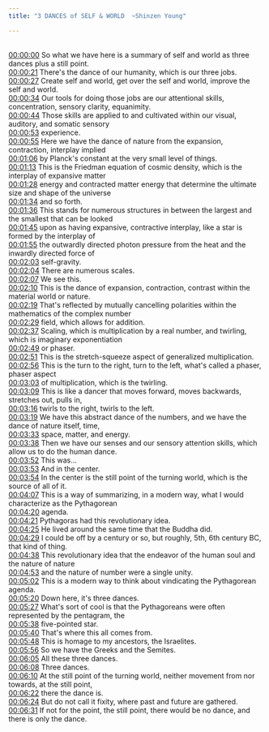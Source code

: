 ```yaml
---
title: "3 DANCES of SELF & WORLD  ~Shinzen Young"

---
```

<br>[00:00:00](https://www.youtube.com/watch?v=fr848hdW3C0&t=0)   So what we have here is a summary of self and world as three dances plus a still point. 
<br>[00:00:21](https://www.youtube.com/watch?v=fr848hdW3C0&t=21)   There's the dance of our humanity, which is our three jobs. 
<br>[00:00:27](https://www.youtube.com/watch?v=fr848hdW3C0&t=27)   Create self and world, get over the self and world, improve the self and world. 
<br>[00:00:34](https://www.youtube.com/watch?v=fr848hdW3C0&t=34)   Our tools for doing those jobs are our attentional skills, concentration, sensory clarity, equanimity. 
<br>[00:00:44](https://www.youtube.com/watch?v=fr848hdW3C0&t=44)   Those skills are applied to and cultivated within our visual, auditory, and somatic sensory 
<br>[00:00:53](https://www.youtube.com/watch?v=fr848hdW3C0&t=53)   experience. 
<br>[00:00:55](https://www.youtube.com/watch?v=fr848hdW3C0&t=55)   Here we have the dance of nature from the expansion, contraction, interplay implied 
<br>[00:01:06](https://www.youtube.com/watch?v=fr848hdW3C0&t=66)   by Planck's constant at the very small level of things. 
<br>[00:01:13](https://www.youtube.com/watch?v=fr848hdW3C0&t=73)   This is the Friedman equation of cosmic density, which is the interplay of expansive matter 
<br>[00:01:28](https://www.youtube.com/watch?v=fr848hdW3C0&t=88)   energy and contracted matter energy that determine the ultimate size and shape of the universe 
<br>[00:01:34](https://www.youtube.com/watch?v=fr848hdW3C0&t=94)   and so forth. 
<br>[00:01:36](https://www.youtube.com/watch?v=fr848hdW3C0&t=96)   This stands for numerous structures in between the largest and the smallest that can be looked 
<br>[00:01:45](https://www.youtube.com/watch?v=fr848hdW3C0&t=105)   upon as having expansive, contractive interplay, like a star is formed by the interplay of 
<br>[00:01:55](https://www.youtube.com/watch?v=fr848hdW3C0&t=115)   the outwardly directed photon pressure from the heat and the inwardly directed force of 
<br>[00:02:03](https://www.youtube.com/watch?v=fr848hdW3C0&t=123)   self-gravity. 
<br>[00:02:04](https://www.youtube.com/watch?v=fr848hdW3C0&t=124)   There are numerous scales. 
<br>[00:02:07](https://www.youtube.com/watch?v=fr848hdW3C0&t=127)   We see this. 
<br>[00:02:10](https://www.youtube.com/watch?v=fr848hdW3C0&t=130)   This is the dance of expansion, contraction, contrast within the material world or nature. 
<br>[00:02:19](https://www.youtube.com/watch?v=fr848hdW3C0&t=139)   That's reflected by mutually cancelling polarities within the mathematics of the complex number 
<br>[00:02:29](https://www.youtube.com/watch?v=fr848hdW3C0&t=149)   field, which allows for addition. 
<br>[00:02:37](https://www.youtube.com/watch?v=fr848hdW3C0&t=157)   Scaling, which is multiplication by a real number, and twirling, which is imaginary exponentiation 
<br>[00:02:49](https://www.youtube.com/watch?v=fr848hdW3C0&t=169)   or phaser. 
<br>[00:02:51](https://www.youtube.com/watch?v=fr848hdW3C0&t=171)   This is the stretch-squeeze aspect of generalized multiplication. 
<br>[00:02:56](https://www.youtube.com/watch?v=fr848hdW3C0&t=176)   This is the turn to the right, turn to the left, what's called a phaser, phaser aspect 
<br>[00:03:03](https://www.youtube.com/watch?v=fr848hdW3C0&t=183)   of multiplication, which is the twirling. 
<br>[00:03:09](https://www.youtube.com/watch?v=fr848hdW3C0&t=189)   This is like a dancer that moves forward, moves backwards, stretches out, pulls in, 
<br>[00:03:16](https://www.youtube.com/watch?v=fr848hdW3C0&t=196)   twirls to the right, twirls to the left. 
<br>[00:03:19](https://www.youtube.com/watch?v=fr848hdW3C0&t=199)   We have this abstract dance of the numbers, and we have the dance of nature itself, time, 
<br>[00:03:33](https://www.youtube.com/watch?v=fr848hdW3C0&t=213)   space, matter, and energy. 
<br>[00:03:38](https://www.youtube.com/watch?v=fr848hdW3C0&t=218)   Then we have our senses and our sensory attention skills, which allow us to do the human dance. 
<br>[00:03:52](https://www.youtube.com/watch?v=fr848hdW3C0&t=232)   This was... 
<br>[00:03:53](https://www.youtube.com/watch?v=fr848hdW3C0&t=233)   And in the center. 
<br>[00:03:54](https://www.youtube.com/watch?v=fr848hdW3C0&t=234)   In the center is the still point of the turning world, which is the source of all of it. 
<br>[00:04:07](https://www.youtube.com/watch?v=fr848hdW3C0&t=247)   This is a way of summarizing, in a modern way, what I would characterize as the Pythagorean 
<br>[00:04:20](https://www.youtube.com/watch?v=fr848hdW3C0&t=260)   agenda. 
<br>[00:04:21](https://www.youtube.com/watch?v=fr848hdW3C0&t=261)   Pythagoras had this revolutionary idea. 
<br>[00:04:25](https://www.youtube.com/watch?v=fr848hdW3C0&t=265)   He lived around the same time that the Buddha did. 
<br>[00:04:29](https://www.youtube.com/watch?v=fr848hdW3C0&t=269)   I could be off by a century or so, but roughly, 5th, 6th century BC, that kind of thing. 
<br>[00:04:38](https://www.youtube.com/watch?v=fr848hdW3C0&t=278)   This revolutionary idea that the endeavor of the human soul and the nature of nature 
<br>[00:04:53](https://www.youtube.com/watch?v=fr848hdW3C0&t=293)   and the nature of number were a single unity. 
<br>[00:05:02](https://www.youtube.com/watch?v=fr848hdW3C0&t=302)   This is a modern way to think about vindicating the Pythagorean agenda. 
<br>[00:05:20](https://www.youtube.com/watch?v=fr848hdW3C0&t=320)   Down here, it's three dances. 
<br>[00:05:27](https://www.youtube.com/watch?v=fr848hdW3C0&t=327)   What's sort of cool is that the Pythagoreans were often represented by the pentagram, the 
<br>[00:05:38](https://www.youtube.com/watch?v=fr848hdW3C0&t=338)   five-pointed star. 
<br>[00:05:40](https://www.youtube.com/watch?v=fr848hdW3C0&t=340)   That's where this all comes from. 
<br>[00:05:48](https://www.youtube.com/watch?v=fr848hdW3C0&t=348)   This is homage to my ancestors, the Israelites. 
<br>[00:05:56](https://www.youtube.com/watch?v=fr848hdW3C0&t=356)   So we have the Greeks and the Semites. 
<br>[00:06:05](https://www.youtube.com/watch?v=fr848hdW3C0&t=365)   All these three dances. 
<br>[00:06:08](https://www.youtube.com/watch?v=fr848hdW3C0&t=368)   Three dances. 
<br>[00:06:10](https://www.youtube.com/watch?v=fr848hdW3C0&t=370)   At the still point of the turning world, neither movement from nor towards, at the still point, 
<br>[00:06:22](https://www.youtube.com/watch?v=fr848hdW3C0&t=382)   there the dance is. 
<br>[00:06:24](https://www.youtube.com/watch?v=fr848hdW3C0&t=384)   But do not call it fixity, where past and future are gathered. 
<br>[00:06:31](https://www.youtube.com/watch?v=fr848hdW3C0&t=391)   If not for the point, the still point, there would be no dance, and there is only the dance. 
<br>